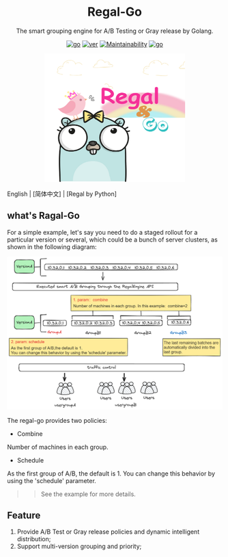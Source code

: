 <div align="center">

<h1 style="border-bottom: none">
    <b>Regal-Go</b><br />
</h1>
<p>
The smart grouping engine for A/B Testing or Gray release by Golang.
</p>

[![go](https://img.shields.io/badge/Go-1.18+-66C9D6)]()
[![ver](https://img.shields.io/badge/version-1.0.0-66C9D6)]()
[![Maintainability](https://api.codeclimate.com/v1/badges/4c478e05a95251b6a818/maintainability)](https://codeclimate.com/github/boylegu/regal-go/maintainability)
[![go](https://img.shields.io/badge/license-MIT-E940AF)]()

<p align="center">
<img src="https://github.com/boylegu/regal-go/blob/main/image/regal-white.png?raw=true" width="330" height="300">
</p>
</div>

English | [简体中文] | [Regal by Python]

## what's Ragal-Go

For a simple example, let's say you need to do a staged rollout for a particular version  or several, which could be a bunch of server clusters, as shown in the following diagram:

<p align="center">
<img src="https://github.com/boylegu/regal-go/blob/main/image/fig01.png?raw=true">
</p>
</div>


The regal-go provides two policies:

- Combine

Number of machines in each group. 

- Schedule

As the first group of A/B, the default is 1.
You can change this behavior by using the 'schedule' parameter.

>> See the example for more details.

## Feature

1. Provide A/B Test or Gray release policies and dynamic intelligent distribution;
2. Support multi-version grouping and priority;


